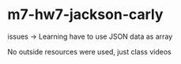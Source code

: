 # m7-hw7-jackson-carly

issues -> Learning have to use JSON data as array

No outside resources were used, just class videos
